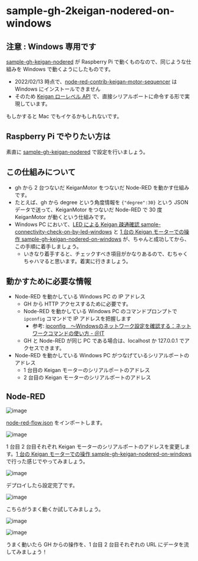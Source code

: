 # sample-gh-2keigan-nodered-on-windows

## 注意 : Windows 専用です

[sample-gh-keigan-nodered](../sample-gh-keigan-nodered/README.md) が Raspberry Pi で動くものなので、同じような仕組みを Windows で動くようにしたものです。

- 2022/02/13 時点で、[node-red-contrib-keigan-motor-sequencer](https://flows.nodered.org/node/node-red-contrib-keigan-motor-sequencer) は Windows にインストールできません
- そのため [Keigan ローレベル API](https://docs.keigan-motor.com/software_dev/lowapis/lowlevel_api_summary) で、直接シリアルポートに命令する形で実現しています。

もしかすると Mac でもイケるかもしれないです。

## Raspberry Pi でやりたい方は

素直に [sample-gh-keigan-nodered](../sample-gh-keigan-nodered/README.md) で設定を行いましょう。

## この仕組みについて

- gh から 2 台つないだ KeiganMotor をつないだ Node-RED を動かす仕組みです。
- たとえば、gh から degree という角度情報を `{"degree":30}` という JSON データで送って、KeiganMotor をつないだ Node-RED で 30 度 KeiganMotor が動くという仕組みです。
- Windows PC において、[LED による Keigan 疎通確認 sample-connectivity-check-on-by-led-windows](../sample-connectivity-check-on-by-led-windows/README.md) と [1 台の Keigan モーターでの操作 sample-gh-keigan-nodered-on-windows](../sample-gh-keigan-nodered-on-windows/README.md) が、ちゃんと成功してから、この手順に着手しましょう。
  - いきなり着手すると、チェックすべき項目がかなりあるので、むちゃくちゃハマると思います。着実に行きましょう。

## 動かすために必要な情報

- Node-RED を動かしている Windows PC の IP アドレス
  - GH から HTTP アクセスするために必要です。
  - Node-RED を動かしている Windows PC のコマンドプロンプトで `ipconfig` コマンドで IP アドレスを把握します
    - 参考: [ipconfig　～Windowsのネットワーク設定を確認する：ネットワークコマンドの使い方 - ＠IT](https://atmarkit.itmedia.co.jp/ait/articles/0109/29/news005.html)
  - GH と Node-RED が同じ PC である場合は、localhost か 127.0.0.1 でアクセスできます。
- Node-RED を動かしている Windows PC がつなげているシリアルポートのアドレス
  - 1 台目の Keigan モーターのシリアルポートのアドレス
  - 2 台目の Keigan モーターのシリアルポートのアドレス

## Node-RED

![image](https://i.gyazo.com/0eda1bf85cfa6221884d024da68a5317.png)

[node-red-flow.json](node-red-flow.json) をインポートします。

![image](https://i.gyazo.com/dc110b8f202d68dc2d43b879b9d13ef9.png)

1 台目 2 台目それぞれ Keigan モーターのシリアルポートのアドレスを変更します。[1 台の Keigan モーターでの操作 sample-gh-keigan-nodered-on-windows](../sample-gh-keigan-nodered-on-windows/README.md) で行った感じでやってみましょう。

![image](https://i.gyazo.com/b98fa4abca71ee00245921b4f770d94b.png)

デプロイしたら設定完了です。

![image](https://i.gyazo.com/9289b1228e6fee18a252e2e212a3d732.png)

こちらがうまく動くか試してみましょう。

![image](https://i.gyazo.com/91e669dfd149677915c932e6f19342f8.png)

![image](https://i.gyazo.com/e6c9d0bf925a831c65952218d99fe4f3.png)

うまく動いたら GH からの操作を、1 台目 2 台目それぞれの URL にデータを流してみましょう！
